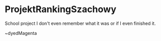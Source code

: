 # ProjektRankingSzachowy

School project I don't even remember what it was or if I even finished it.

~dyedMagenta
